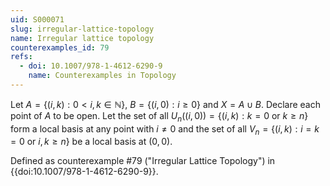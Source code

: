 ```yaml
---
uid: S000071
slug: irregular-lattice-topology
name: Irregular lattice topology
counterexamples_id: 79
refs:
  - doi: 10.1007/978-1-4612-6290-9 
    name: Counterexamples in Topology
---
```

Let $A = \{(i,k) : 0 < i,k \in \mathbb{N}\}$, $B = \{(i,0) : i \geq 0\}$ and $X = A \cup B$. Declare each point of $A$ to be open. Let the set of all $U_n((i,0)) = \{(i,k) : k=0$ or $k \geq n\}$ form a local basis at any point with $i \neq 0$ and the set of all $V_n = \{(i,k) : i=k=0$ or $i,k\geq n\}$ be a local basis at $(0,0)$.

Defined as counterexample #79 ("Irregular Lattice Topology")
in {{doi:10.1007/978-1-4612-6290-9}}.
